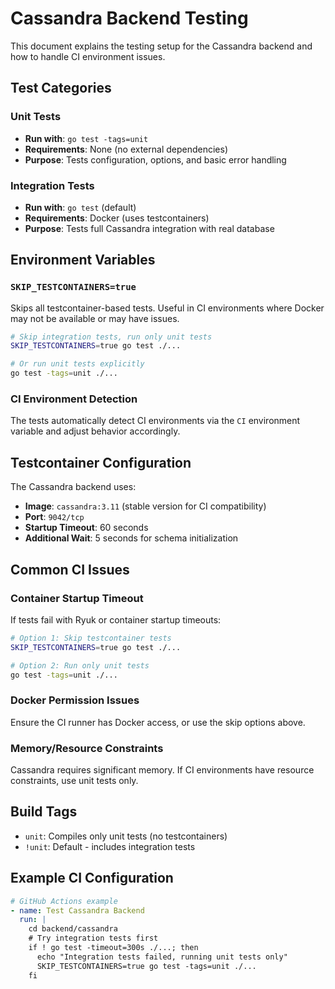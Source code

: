 # Cassandra Backend Testing

This document explains the testing setup for the Cassandra backend and how to handle CI environment issues.

## Test Categories

### Unit Tests
- **Run with**: `go test -tags=unit`
- **Requirements**: None (no external dependencies)
- **Purpose**: Tests configuration, options, and basic error handling

### Integration Tests  
- **Run with**: `go test` (default)
- **Requirements**: Docker (uses testcontainers)
- **Purpose**: Tests full Cassandra integration with real database

## Environment Variables

### `SKIP_TESTCONTAINERS=true`
Skips all testcontainer-based tests. Useful in CI environments where Docker may not be available or may have issues.

```bash
# Skip integration tests, run only unit tests
SKIP_TESTCONTAINERS=true go test ./...

# Or run unit tests explicitly  
go test -tags=unit ./...
```

### CI Environment Detection
The tests automatically detect CI environments via the `CI` environment variable and adjust behavior accordingly.

## Testcontainer Configuration

The Cassandra backend uses:
- **Image**: `cassandra:3.11` (stable version for CI compatibility)
- **Port**: `9042/tcp` 
- **Startup Timeout**: 60 seconds
- **Additional Wait**: 5 seconds for schema initialization

## Common CI Issues

### Container Startup Timeout
If tests fail with Ryuk or container startup timeouts:

```bash
# Option 1: Skip testcontainer tests
SKIP_TESTCONTAINERS=true go test ./...

# Option 2: Run only unit tests
go test -tags=unit ./...
```

### Docker Permission Issues
Ensure the CI runner has Docker access, or use the skip options above.

### Memory/Resource Constraints
Cassandra requires significant memory. If CI environments have resource constraints, use unit tests only.

## Build Tags

- `unit`: Compiles only unit tests (no testcontainers)
- `!unit`: Default - includes integration tests

## Example CI Configuration

```yaml
# GitHub Actions example
- name: Test Cassandra Backend
  run: |
    cd backend/cassandra
    # Try integration tests first
    if ! go test -timeout=300s ./...; then
      echo "Integration tests failed, running unit tests only"
      SKIP_TESTCONTAINERS=true go test -tags=unit ./...
    fi
```